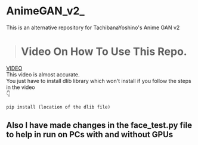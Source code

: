 # AnimeGAN_v2_
This is an alternative repository for TachibanaYoshino's Anime GAN v2

> # Video On How To Use This Repo. 
  
[VIDEO](https://www.youtube.com/watch?v=4WJEG1XwZxg&list=LL&index=1)  
This video is almost accurate.  
You just have to install dlib library which won't install if you follow the steps in the video  
👇
```
pip install (location of the dlib file)
```
##  Also I have made changes in the face_test.py file to help in run on PCs with and without GPUs
